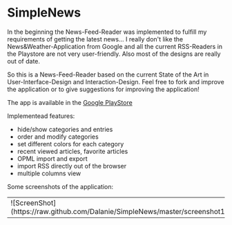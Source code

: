 SimpleNews
==========
In the beginning the News-Feed-Reader was implemented to fulfill my requirements of getting the latest news... I really don't like the News&Weather-Application from Google and all the current RSS-Readers in the Playstore are not very user-friendly. Also most of the designs are really out of date. 

So this is a News-Feed-Reader based on the current State of the Art in User-Interface-Design and Interaction-Design. Feel free to fork and improve the application or to give suggestions for improving the application!

The app is available in the [Google PlayStore](https://play.google.com/store/apps/details?id=de.dala.simplenews.smarties)

Implementead features:
* hide/show categories and entries
* order and modify categories
* set different colors for each category
* recent viewed articles, favorite articles
* OPML import and export
* import RSS directly out of the browser
* multiple columns view

Some screenshots of the application:

<table>
<tr>
<td>
![ScreenShot](https://raw.github.com/Dalanie/SimpleNews/master/screenshot1.png)
</td>
<td>
![ScreenShot](https://raw.github.com/Dalanie/SimpleNews/master/screenshot2.png)
</td>
<td>
![ScreenShot](https://raw.github.com/Dalanie/SimpleNews/master/screenshot3.png)
</td>


